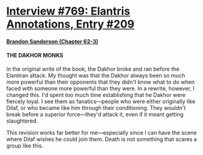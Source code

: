 # [Interview #769: Elantris Annotations, Entry #209](https://www.theoryland.com/intvmain.php?i=769#209)

#### [Brandon Sanderson (Chapter 62-3)](http://www.brandonsanderson.com/annotation/93/Elantris-Chapter-62-3)

#### THE DAKHOR MONKS

In the original write of the book, the Dakhor broke and ran before the Elantiran attack. My thought was that the Dakhor always been so much more powerful than their opponents that they didn't know what to do when faced with someone more powerful than they were. In a rewrite, however, I changed this. I'd spent too much time establishing that he Dakhor were fiercely loyal. I see them as fanatics—people who were either originally like Dilaf, or who became like him through their conditioning. They wouldn't break before a superior force—they'd attack it, even if it meant getting slaughtered.

This revision works far better for me—especially since I can have the scene where Dilaf wishes he could join them. Death is not something that scares a group like this.

